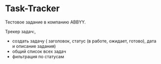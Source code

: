 # Task-Tracker

Тестовое задание в компанию ABBYY.

Трекер задач:,
- создать задачу ( заголовок, статус (в работе, ожидает, готово), дата и описание задания)
- общий список всех задач
- фильтрация по статусам
